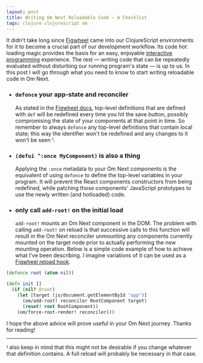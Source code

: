 ```yaml
---
layout: post
title: Writing Om Next Reloadable Code — A Checklist
tags: clojure clojurescript om
---
```


It didn't take long since [Figwheel](https://github.com/bhauman/lein-figwheel) came into our ClojureScript environments for it to become a crucial part of our development workflow. Its code hot loading magic provides the basis for an easy, enjoyable [interactive programming](https://en.wikipedia.org/wiki/Interactive_programming) experience. The rest — writing code that can be repeatedly evaluated without disturbing our running program's state — is up to us. In this post I will go through what you need to know to start writing reloadable code in Om Next.

<!--more-->

<ul>
<li><h3><strong><code>defonce</code> your app-state and reconciler</strong></h3></li>

As stated in the <a href="https://github.com/bhauman/lein-figwheel#writing-reloadable-code">Figwheel docs</a>, top-level definitions that are defined with <code>def</code> will be redefined every time you hit the save button, possibly compromising the state of your components at that point in time. So remember to always <code>defonce</code> any top-level definitions that contain local state; this way the identifier won't be redefined and any changes to it won't be seen <sup><sub>1</sub></sup>.


<li><h3><strong><code>(defui ^:once MyComponent)</code> is also a thing</strong></h3></li>

Applying the <code>:once</code> metadata to your Om Next components is the equivalent of using <code>defonce</code> to define the top-level variables in your program. It will prevent the React components constructors from being redefined, while patching those components' JavaScript prototypes to use the newly written (and hotloaded) code.


<li><h3><strong>only call <code>add-root!</code> on the initial load</strong></h3></li>
<code>add-root!</code> mounts an Om Next component in the DOM. The problem with calling <code>add-root!</code> on reload is that successive calls to this function will result in the Om Next reconciler unmounting any components currently mounted on the target node prior to actually performing the new mounting operation. Below is a simple code example of how to achieve what I've been describing. I imagine variations of it can be used as a <a href="https://github.com/bhauman/lein-figwheel#configure-your-builds">Figwheel reload hook</a>.
</ul>

```clj
(defonce root (atom nil))

(defn init []
  (if (nil? @root)
    (let [target (js/document.getElementById "app")]
      (om/add-root! reconciler RootComponent target)
      (reset! root RootComponent))
    (om/force-root-render! reconciler)))
```

I hope the above advice will prove useful in your Om Next journey. Thanks for reading!

---

<sup><sub>1</sub></sup> also keep in mind that this might not be desirable if you change whatever that definition contains. A full reload will probably be necessary in that case.
